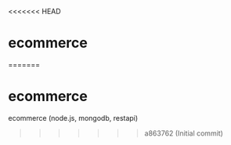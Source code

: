 <<<<<<< HEAD
# ecommerce
=======
# ecommerce
ecommerce (node.js, mongodb, restapi)
>>>>>>> a863762 (Initial commit)
